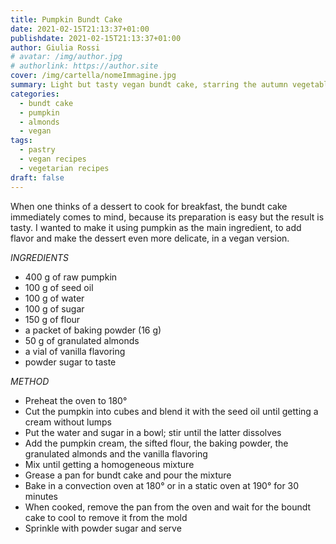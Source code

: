 ```yaml
---
title: Pumpkin Bundt Cake
date: 2021-02-15T21:13:37+01:00
publishdate: 2021-02-15T21:13:37+01:00
author: Giulia Rossi
# avatar: /img/author.jpg
# authorlink: https://author.site
cover: /img/cartella/nomeImmagine.jpg
summary: Light but tasty vegan bundt cake, starring the autumn vegetable par excellence
categories:
  - bundt cake
  - pumpkin
  - almonds
  - vegan
tags:
  - pastry
  - vegan recipes
  - vegetarian recipes
draft: false
---
```


When one thinks of a dessert to cook for breakfast, the bundt cake immediately comes to mind, because its preparation is easy but the result is tasty.
I wanted to make it using pumpkin as the main ingredient, to add flavor and make the dessert even more delicate, in a vegan version.


*INGREDIENTS*

* 400 g of raw pumpkin
* 100 g of seed oil
* 100 g of water
* 100 g of sugar
* 150 g of flour
* a packet of baking powder (16 g)
* 50 g of granulated almonds
* a vial of vanilla flavoring
* powder sugar to taste

*METHOD*

* Preheat the oven to 180°
* Cut the pumpkin into cubes and blend it with the seed oil until getting a cream without lumps
* Put the water and sugar in a bowl; stir until the latter dissolves
* Add the pumpkin cream, the sifted flour, the baking powder, the granulated almonds and the vanilla flavoring
* Mix until getting a homogeneous mixture
* Grease a pan for bundt cake and pour the mixture
* Bake in a convection oven at 180° or in a static oven at 190° for 30 minutes
* When cooked, remove the pan from the oven and wait for the boundt cake to cool to remove it from the mold
* Sprinkle with powder sugar and serve